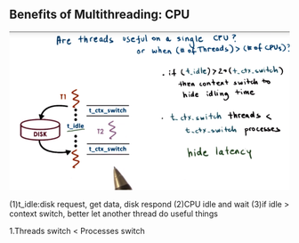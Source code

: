 ## Benefits of Multithreading: CPU

![](/assets/threadings_in_cpu.png)

(1)t_idle:disk request, get data, disk respond
(2)CPU idle and wait
(3)if idle > context switch, better let another thread do useful things

1.Threads switch &lt; Processes switch

